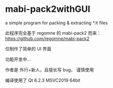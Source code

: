 # mabi-pack2withGUI
a simple program for packing &amp; extracting *.it files

此程序完全基于 regomne 的 mabi-pack2 而来：https://github.com/regomne/mabi-pack2

仅制作了简单的 UI 界面

功能开发中...

作者是 外行+新人，且擅长写 bug， 谨慎使用

编译使用了 Qt 6.2.3 MSVC2019 64bit
